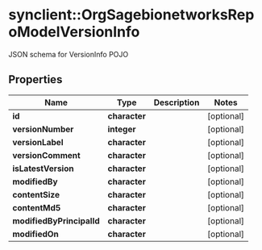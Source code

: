 # synclient::OrgSagebionetworksRepoModelVersionInfo

JSON schema for VersionInfo POJO

## Properties
Name | Type | Description | Notes
------------ | ------------- | ------------- | -------------
**id** | **character** |  | [optional] 
**versionNumber** | **integer** |  | [optional] 
**versionLabel** | **character** |  | [optional] 
**versionComment** | **character** |  | [optional] 
**isLatestVersion** | **character** |  | [optional] 
**modifiedBy** | **character** |  | [optional] 
**contentSize** | **character** |  | [optional] 
**contentMd5** | **character** |  | [optional] 
**modifiedByPrincipalId** | **character** |  | [optional] 
**modifiedOn** | **character** |  | [optional] 


